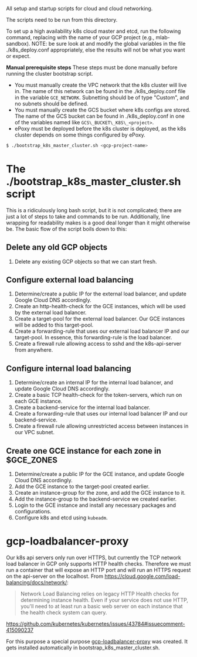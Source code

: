 All setup and startup scripts for cloud and cloud networking.

The scripts need to be run from this directory.

To set up a high availability k8s cloud master and etcd, run the following
command, replacing <gcp-project-name> with the name of your GCP project (e.g.,
mlab-sandbox). NOTE: be sure look at and modify the global variables in the
file ./k8s\_deploy.conf appropriately, else the results will not be what you
want or expect.

**Manual prerequisite steps**
These steps must be done manually before running the cluster bootstrap script.
* You must manually create the VPC network that the k8s cluster will live in.
  The name of this network can be found in the ./k8s\_deploy.conf file in the
  variable `GCE_NETWORK`. Subnetting should be of type "Custom", and no subnets
  should be defined.
* You must manually create the GCS bucket where k8s configs are stored. The
  name of the GCS bucket can be found in ./k8s\_deploy.conf in one of the
  variables named like `GCS\_BUCKET\_K8S\_<project>`.
* ePoxy must be deployed before the k8s cluster is deployed, as the k8s cluster
  depends on some things configured by ePoxy.

```bash
$ ./bootstrap_k8s_master_cluster.sh <gcp-project-name>
```

# The ./bootstrap\_k8s\_master\_cluster.sh script
This is a ridiculously long bash script, but it is not complicated; there are
just a lot of steps to take and commands to be run. Additionally, line wrapping
for readability makes is a good deal longer than it might otherwise be.  The
basic flow of the script boils down to this:

## Delete any old GCP objects
1. Delete any existing GCP objects so that we can start fresh.

## Configure external load balancing
1. Determine/create a public IP for the external load balancer, and update
   Google Cloud DNS accordingly.
2. Create an http-health-check for the GCE instances, which will be used by the
   external load balancer.
3. Create a target-pool for the external load balancer. Our GCE instances will
   be added to this target-pool.
4. Create a forwarding-rule that uses our external load balancer IP and our
   target-pool. In essence, this forwarding-rule is the load balancer.
5. Create a firewall rule allowing access to sshd and the k8s-api-server from
   anywhere.
 
## Configure internal load balancing
1. Determine/create an internal IP for the internal load balancer, and update
   Google Cloud DNS accordingly.
2. Create a basic TCP health-check for the token-servers, which run on each GCE
   instance.
3. Create a backend-service for the internal load balancer.
4. Create a forwarding-rule that uses our internal load balancer IP and our
   backend-service.
5. Create a firewall rule allowing unrestricted access between instances in our
   VPC subnet.

## Create one GCE instance for each zone in $GCE\_ZONES
1. Determine/create a public IP for the GCE instance, and update Google Cloud
   DNS accordingly.
2. Add the GCE instance to the target-pool created earlier.
3. Create an instance-group for the zone, and add the GCE instance to it.
4. Add the instance-group to the backend-service we created earlier.
5. Login to the GCE instance and install any necessary packages and
   configurations.
6. Configure k8s and etcd using `kubeadm`.

# gcp-loadbalancer-proxy
Our k8s api servers only run over HTTPS, but currently the TCP network load
balancer in GCP only supports HTTP health checks. Therefore we must run a
container that will expose an HTTP port and will run an HTTPS request on the
api-server on the localhost. From
https://cloud.google.com/load-balancing/docs/network/:

> Network Load Balancing relies on legacy HTTP Health checks for determining
> instance health. Even if your service does not use HTTP, you'll need to at least
> run a basic web server on each instance that the health check system can
> query.

https://github.com/kubernetes/kubernetes/issues/43784#issuecomment-415090237

For this purpose a special purpose
[gcp-loadbalancer-proxy](https://github.com/m-lab/gcp-loadbalancer-proxy) was
created. It gets installed automatically in bootstrap\_k8s\_master\_cluster.sh.
